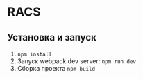 # RACS

## Установка и запуск
1) ```npm install```
2) Запуск webpack dev server: ```npm run dev```
3) Сборка проекта ```npm build```